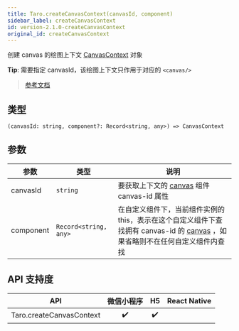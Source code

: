 ```yaml
---
title: Taro.createCanvasContext(canvasId, component)
sidebar_label: createCanvasContext
id: version-2.1.0-createCanvasContext
original_id: createCanvasContext
---
```


创建 canvas 的绘图上下文 [CanvasContext](https://developers.weixin.qq.com/miniprogram/dev/api/canvas/CanvasContext.html) 对象

**Tip**: 需要指定 canvasId，该绘图上下文只作用于对应的 `<canvas/>`

> [参考文档](https://developers.weixin.qq.com/miniprogram/dev/api/canvas/wx.createCanvasContext.html)

## 类型

```tsx
(canvasId: string, component?: Record<string, any>) => CanvasContext
```

## 参数

<table>
  <thead>
    <tr>
      <th>参数</th>
      <th>类型</th>
      <th>说明</th>
    </tr>
  </thead>
  <tbody>
    <tr>
      <td>canvasId</td>
      <td><code>string</code></td>
      <td>要获取上下文的 <a href="https://developers.weixin.qq.com/miniprogram/dev/component/canvas.html">canvas</a> 组件 canvas-id 属性</td>
    </tr>
    <tr>
      <td>component</td>
      <td><code>Record&lt;string, any&gt;</code></td>
      <td>在自定义组件下，当前组件实例的this，表示在这个自定义组件下查找拥有 canvas-id 的 <a href="https://developers.weixin.qq.com/miniprogram/dev/component/canvas.html">canvas</a> ，如果省略则不在任何自定义组件内查找</td>
    </tr>
  </tbody>
</table>

## API 支持度

| API | 微信小程序 | H5 | React Native |
| :---: | :---: | :---: | :---: |
| Taro.createCanvasContext | ✔️ | ✔️ |  |

